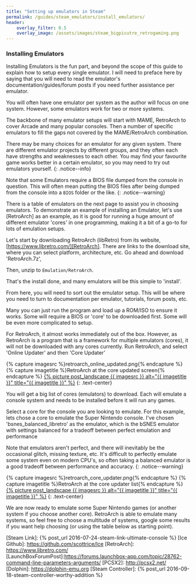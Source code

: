 ```yaml
---
title: "Setting up emulators in Steam"
permalink: /guides/steam_emulators/install_emulators/
header:
    overlay_filter: 0.5
    overlay_image: /assets/images/steam_bigpicutre_retrogaming.png
---
```


### Installing Emulators

Installing Emulators is the fun part, and beyond the scope of this guide to explain how to setup every single emulator.  I will need to preface here by saying that you will need to read the emulator's documentation/guides/forum posts if you need further assistance per emulator.

You will often have one emulator per system as the author will focus on one system.  However, some emulators work for two or more systems.

The backbone of many emulator setups will start with MAME, RetroArch to cover Arcade and many popular consoles.  Then a number of specific emulators to fill the gaps not covered by the MAME/RetroArch combination.

There may be many choices for an emulator for any given system.  There are different emulator projects by different groups, and they often each have strengths and weaknesses to each other.  You may find your favourite game works better in a certain emulator, so you may need to try out emulators yourself.
{: .notice--info}


Note that some Emulators require a BIOS file dumped from the console in question.  This will often mean putting the BIOS files after being dumped from the console into a `BIOS` folder or the like.
{: .notice--warning}


There is a table of emulators on the next page to assist you in choosing emulators.  To demonstrate an example of installing an Emulator, let's use [RetroArch] as an example, as it is good for running a huge amount of different emulator 'cores' in one programming, making it a bit of a go-to for lots of emulation setups.

Let's start by downloading RetroArch (libRetro) from its website, [https://www.libretro.com/][RetroArch].  There are links to the download site, where you can select platform, architecture, etc.  Go ahead and download 'RetroArch.7z',

Then, unzip to `Emulation/RetroArch`.  

That's the install done, and many emulators will be this simple to 'install'.

From here, you will need to sort out the emulator setup.  This will be where you need to turn to documentation per emulator, tutorials, forum posts, etc.

Many you can just run the program and load up a ROM/ISO to ensure it works.  Some will require a BIOS or 'core' to be downloaded first.  Some will be even more complicated to setup.

For RetroArch, it almost works immediately out of the box.  However, as RetroArch is a program that is a framework for multiple emulators (cores), it will not be downloaded with any cores currently.  Run RetroArch, and select 'Online Updater' and then 'Core Updater'

{% capture imagesrc %}retroarch_online_updated.png{% endcapture %}
{% capture imagetitle %}RetroArch at the core updated screen{% endcapture %}
<a href="/assets/images/{{ imagesrc }}">{% picture post_landscape {{ imagesrc }} alt="{{ imagetitle }}" title="{{ imagetitle }}" %}</a>
{: .text-center}

You will get a big list of cores (emulators) to download. Each will emulate a console system and needs to be installed before it will run any games.  

Select a core for the console you are looking to emulate.  For this example, lets chose a core to emulate the Super Nintendo console.  I've chosen 'bsnes_balanced_libretro' as the emulator, which is the bSNES emulator with settings balanced for a tradeoff between perfect emulation and performance

Note that emulators aren't perfect, and there will inevitably be the occasional glitch, missing texture, etc.  It's difficult to perfectly emulate some system even on modern CPU's, so often taking a balanced emulator is a good tradeoff between performance and accuracy.
{: .notice--warning}

{% capture imagesrc %}retroarch_core_updater.png{% endcapture %}
{% capture imagetitle %}RetroArch at the core updater list{% endcapture %}
<a href="/assets/images/{{ imagesrc }}">{% picture post_landscape {{ imagesrc }} alt="{{ imagetitle }}" title="{{ imagetitle }}" %}</a>
{: .text-center}

We are now ready to emulate some Super Nintendo games (or another system if you choose another core).  RetroArch is able to emulate many systems, so feel free to choose a multitude of systems, google some results if you want help choosing (or using the table below as starting point).


[Ice]: http://scottrice.github.io/Ice/
[Steam Link]: {% post_url 2016-07-24-steam-link-ultimate-console %}
[Ice Github]: https://github.com/scottrice/Ice
[RetroArch]: https://www.libretro.com/
[LaunchBoxForumPost]:https://forums.launchbox-app.com/topic/28762-command-line-parameters-arguments/
[PCSX2]: http://pcsx2.net/
[Dolphin]: https://dolphin-emu.org
[Steam Controller]: {% post_url 2016-09-18-steam-controller-worthy-addition %}